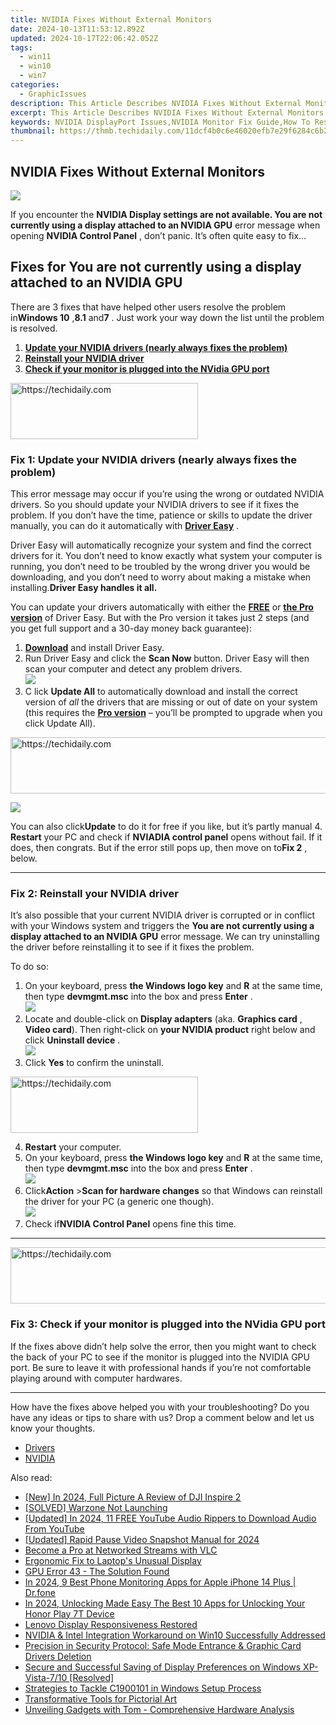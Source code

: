 ```yaml
---
title: NVIDIA Fixes Without External Monitors
date: 2024-10-13T11:53:12.892Z
updated: 2024-10-17T22:06:42.052Z
tags:
  - win11
  - win10
  - win7
categories:
  - GraphicIssues
description: This Article Describes NVIDIA Fixes Without External Monitors
excerpt: This Article Describes NVIDIA Fixes Without External Monitors
keywords: NVIDIA DisplayPort Issues,NVIDIA Monitor Fix Guide,How To Resolve NVIDIA Screen Problems,NVIDIA Graphics Cards Troubleshooting,External Monitor Support with NVIDIA,NVIDIA DisplayPort Errors & Solutions,NVIDIA No External Monitor Connection
thumbnail: https://thmb.techidaily.com/11dcf4b0c6e46020efb7e29f6284c6b2311802a84bad6c07d2660d7d7c1f1386.jpg
---
```


## NVIDIA Fixes Without External Monitors

![](https://images.drivereasy.com/wp-content/uploads/2018/11/img_5be016dc3a765.jpg)

 If you encounter the **NVIDIA Display settings are not available. You are not currently using a display attached to an NVIDIA GPU** error message when opening **NVIDIA Control Panel** , don’t panic. It’s often quite easy to fix…

## Fixes for You are not currently using a display attached to an NVIDIA GPU

 There are 3 fixes that have helped other users resolve the problem in**Windows 10** ,**8.1** and**7** . Just work your way down the list until the problem is resolved.

1. [**Update your NVIDIA drivers (nearly always fixes the problem)**](#F1)
2. [**Reinstall your NVIDIA driver**](#F2)
3. [**Check if your monitor is plugged into the NVidia GPU port**](#F3)

<!-- affiliate ads begin -->
<a href="https://aligracehair.sjv.io/c/5597632/2027190/19272" target="_top" id="2027190">
  <img src="//a.impactradius-go.com/display-ad/19272-2027190" border="0" alt="https://techidaily.com" width="300" height="90"/>
</a>
<img height="0" width="0" src="https://aligracehair.sjv.io/i/5597632/2027190/19272" style="position:absolute;visibility:hidden;" border="0" />
<!-- affiliate ads end -->

### Fix 1: Update your NVIDIA drivers (nearly always fixes the problem)

 This error message may occur if you’re using the wrong or outdated NVIDIA drivers. So you should update your NVIDIA drivers to see if it fixes the problem. If you don’t have the time, patience or skills to update the driver manually, you can do it automatically with [**Driver Easy**](https://tools.techidaily.com/drivereasy/download/) .  

 Driver Easy will automatically recognize your system and find the correct drivers for it. You don’t need to know exactly what system your computer is running, you don’t need to be troubled by the wrong driver you would be downloading, and you don’t need to worry about making a mistake when installing.**Driver Easy handles it all.**

 You can update your drivers automatically with either the **[FREE](https://tools.techidaily.com/drivereasy/download/)**  or **[the Pro version](https://tools.techidaily.com/drivereasy/download/)**  of Driver Easy. But with the Pro version it takes just 2 steps (and you get full support and a 30-day money back guarantee):

1. **[Download](https://tools.techidaily.com/drivereasy/download/)**  and install Driver Easy.
2. Run Driver Easy and click the **Scan Now** button. Driver Easy will then scan your computer and detect any problem drivers.  
![](https://images.drivereasy.com/wp-content/uploads/2018/11/img_5be027fb8406e.jpg)
3. C  lick **Update All** to automatically download and install the correct version of _all_  the drivers that are missing or out of date on your system (this requires the **[Pro version](https://tools.techidaily.com/drivereasy/download/)**  – you’ll be prompted to upgrade when you click Update All).  

<!-- affiliate ads begin -->
<a href="https://appsumo.8odi.net/c/5597632/2100533/7443" target="_top" id="2100533">
  <img src="//a.impactradius-go.com/display-ad/7443-2100533" border="0" alt="https://techidaily.com" width="728" height="90"/>
</a>
<img height="0" width="0" src="https://appsumo.8odi.net/i/5597632/2100533/7443" style="position:absolute;visibility:hidden;" border="0" />
<!-- affiliate ads end -->

![](https://images.drivereasy.com/wp-content/uploads/2018/11/img_5be027f4c4816.jpg)  

 You can also click**Update** to do it for free if you like, but it’s partly manual
4. **Restart** your PC and check if **NVIADIA control panel** opens without fail. If it does, then congrats. But if the error still pops up, then move on to**Fix 2** , below.

---

### Fix 2: Reinstall your NVIDIA driver

It’s also possible that your current NVIDIA  driver is corrupted or in conflict with your Windows system and triggers the   **You are not currently using a display attached to an NVIDIA GPU** error message. We can try uninstalling the driver before reinstalling it to see if it fixes the problem.

To do so:

1. On your keyboard, press  **the Windows logo key**  and   **R**  at the same time, then type **devmgmt.msc** into the box and press **Enter** .  
![](https://images.drivereasy.com/wp-content/uploads/2018/11/img_5be134536fb44.png)
2. Locate and double-click on  **Display adapters**  (aka.  **Graphics card** , **Video card**). Then right-click on **your NVIDIA product** right below and click **Uninstall device** .  
![](https://images.drivereasy.com/wp-content/uploads/2018/11/img_5be14ec2c9c6b.jpg)
3. Click **Yes** to confirm the uninstall.

<!-- affiliate ads begin -->
<a href="https://aligracehair.sjv.io/c/5597632/1925544/19272" target="_top" id="1925544">
  <img src="//a.impactradius-go.com/display-ad/19272-1925544" border="0" alt="https://techidaily.com" width="300" height="90"/>
</a>
<img height="0" width="0" src="https://aligracehair.sjv.io/i/5597632/1925544/19272" style="position:absolute;visibility:hidden;" border="0" />
<!-- affiliate ads end -->

4. **Restart**   your computer.
5. On your keyboard, press  **the Windows logo key**  and   **R**  at the same time, then type **devmgmt.msc** into the box and press **Enter** .  
![](https://images.drivereasy.com/wp-content/uploads/2018/11/img_5be134536fb44.png)
6. Click**Action** \>**Scan for hardware changes** so that Windows can reinstall the driver for your PC (a generic one though).  
![](https://images.drivereasy.com/wp-content/uploads/2018/11/img_5be1370e59dcf.jpg)
7. Check if**NVIDIA Control Panel** opens fine this time.

---

<!-- affiliate ads begin -->
<a href="https://wigfever.sjv.io/c/5597632/2014854/22899" target="_top" id="2014854">
  <img src="//a.impactradius-go.com/display-ad/22899-2014854" border="0" alt="https://techidaily.com" width="728" height="90"/>
</a>
<img height="0" width="0" src="https://wigfever.sjv.io/i/5597632/2014854/22899" style="position:absolute;visibility:hidden;" border="0" />
<!-- affiliate ads end -->

### Fix 3: Check if your monitor is plugged into the NVidia GPU port

 If the fixes above didn’t help solve the error, then you might want to check the back of your PC to see if the monitor is plugged into the NVIDIA GPU port. Be sure to leave it with professional hands if you’re not comfortable playing around with computer hardwares.

---

 How have the fixes above helped you with your troubleshooting? Do you have any ideas or tips to share with us? Drop a comment below and let us know your thoughts.

* [Drivers](https://tools.techidaily.com/drivereasy/download/)
* [NVIDIA](https://tools.techidaily.com/drivereasy/download/)

<ins class="adsbygoogle"
     style="display:block"
     data-ad-format="autorelaxed"
     data-ad-client="ca-pub-7571918770474297"
     data-ad-slot="1223367746"></ins>

<ins class="adsbygoogle"
     style="display:block"
     data-ad-client="ca-pub-7571918770474297"
     data-ad-slot="8358498916"
     data-ad-format="auto"
     data-full-width-responsive="true"></ins>

<span class="atpl-alsoreadstyle">Also read:</span>
<div><ul>
<li><a href="https://fox-helps.techidaily.com/new-in-2024-full-picture-a-review-of-dji-inspire-2/"><u>[New] In 2024, Full Picture A Review of DJI Inspire 2</u></a></li>
<li><a href="https://win-answers.techidaily.com/solved-warzone-not-launching/"><u>[SOLVED] Warzone Not Launching</u></a></li>
<li><a href="https://eaxpv-info.techidaily.com/updated-in-2024-11-free-youtube-audio-rippers-to-download-audio-from-youtube/"><u>[Updated] In 2024, 11 FREE YouTube Audio Rippers to Download Audio From YouTube</u></a></li>
<li><a href="https://screen-sharing-recording.techidaily.com/updated-rapid-pause-video-snapshot-manual-for-2024/"><u>[Updated] Rapid Pause Video Snapshot Manual for 2024</u></a></li>
<li><a href="https://extra-tips.techidaily.com/become-a-pro-at-networked-streams-with-vlc/"><u>Become a Pro at Networked Streams with VLC</u></a></li>
<li><a href="https://graphic-issues.techidaily.com/ergonomic-fix-to-laptops-unusual-display/"><u>Ergonomic Fix to Laptop's Unusual Display</u></a></li>
<li><a href="https://graphic-issues.techidaily.com/gpu-error-43-the-solution-found/"><u>GPU Error 43 - The Solution Found</u></a></li>
<li><a href="https://ios-location-track.techidaily.com/in-2024-9-best-phone-monitoring-apps-for-apple-iphone-14-plus-drfone-by-drfone-virtual-ios/"><u>In 2024, 9 Best Phone Monitoring Apps for Apple iPhone 14 Plus | Dr.fone</u></a></li>
<li><a href="https://unlock-android.techidaily.com/in-2024-unlocking-made-easy-the-best-10-apps-for-unlocking-your-honor-play-7t-device-by-drfone-android/"><u>In 2024, Unlocking Made Easy The Best 10 Apps for Unlocking Your Honor Play 7T Device</u></a></li>
<li><a href="https://graphic-issues.techidaily.com/lenovo-display-responsiveness-restored/"><u>Lenovo Display Responsiveness Restored</u></a></li>
<li><a href="https://graphic-issues.techidaily.com/nvidia-and-intel-integration-workaround-on-win10-successfully-addressed/"><u>NVIDIA & Intel Integration Workaround on Win10 Successfully Addressed</u></a></li>
<li><a href="https://graphic-issues.techidaily.com/precision-in-security-protocol-safe-mode-entrance-and-graphic-card-drivers-deletion/"><u>Precision in Security Protocol: Safe Mode Entrance & Graphic Card Drivers Deletion</u></a></li>
<li><a href="https://graphic-issues.techidaily.com/secure-and-successful-saving-of-display-preferences-on-windows-xp-vista-710-resolved/"><u>Secure and Successful Saving of Display Preferences on Windows XP-Vista-7/10 [Resolved]</u></a></li>
<li><a href="https://graphic-issues.techidaily.com/strategies-to-tackle-c1900101-in-windows-setup-process/"><u>Strategies to Tackle C1900101 in Windows Setup Process</u></a></li>
<li><a href="https://extra-tips.techidaily.com/transformative-tools-for-pictorial-art/"><u>Transformative Tools for Pictorial Art</u></a></li>
<li><a href="https://hardware-reviews.techidaily.com/unveiling-gadgets-with-tom-comprehensive-hardware-analysis/"><u>Unveiling Gadgets with Tom - Comprehensive Hardware Analysis</u></a></li>
</ul></div>

